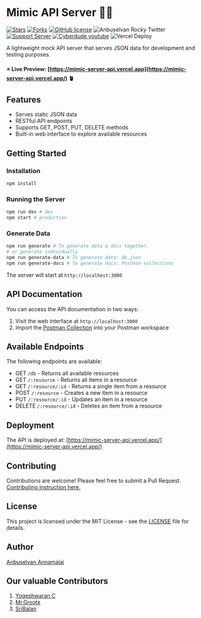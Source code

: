 # Mimic API Server 🧑‍💻

[![Stars](https://img.shields.io/github/stars/anburocky3/mimic-server-api)](https://github.com/anburocky3/mimic-server-api)
[![Forks](https://img.shields.io/github/forks/anburocky3/mimic-server-api)](https://github.com/anburocky3/mimic-server-api)
[![GitHub license](https://img.shields.io/github/license/anburocky3/mimic-server-api)](https://github.com/anburocky3/mimic-server-api)
![Anbuselvan Rocky Twitter](https://img.shields.io/twitter/url?style=social&url=https%3A%2F%2Fgithub.com%2Fanburocky3%2Fmimic-server-api)
[![Support Server](https://img.shields.io/discord/742347296091537448.svg?label=Discord&logo=Discord&colorB=7289da)](https://bit.ly/cyberdudeDiscord)
[![Cyberdude youtube](https://img.shields.io/youtube/channel/subscribers/UCteUj8bL1ppZcS70UCWrVfw?style=social)](https://bit.ly/cyberdudeYT)
![Vercel Deploy](https://deploy-badge.vercel.app/vercel/mimic-server-api)

A lightweight mock API server that serves JSON data for development and testing purposes.

#### ⭐ Live Preview: [https://mimic-server-api.vercel.app](https://mimic-server-api.vercel.app/) 🪴

## Features

- Serves static JSON data
- RESTful API endpoints
- Supports GET, POST, PUT, DELETE methods
- Built-in web interface to explore available resources

## Getting Started

### Installation

```bash
npm install
```

### Running the Server

```bash
npm run dev # dev
npm start # production
```

### Generate Data

```bash
npm run generate # To generate data & docs together.
# or generate individually
npm run generate-data # To generate data: db.json
npm run generate-docs # To generate docs: Postman collections
```

The server will start at `http://localhost:3000`

## API Documentation

You can access the API documentation in two ways:

1. Visit the web interface at `http://localhost:3000`
2. Import the [Postman Collection](http://localhost:3000/postman_collection.json) into your Postman workspace

## Available Endpoints

The following endpoints are available:

- GET `/db` - Returns all available resources
- GET `/:resource` - Returns all items in a resource
- GET `/:resource/:id` - Returns a single item from a resource
- POST `/:resource` - Creates a new item in a resource
- PUT `/:resource/:id` - Updates an item in a resource
- DELETE `/:resource/:id` - Deletes an item from a resource

## Deployment

The API is deployed at: [https://mimic-server-api.vercel.app/](https://mimic-server-api.vercel.app/)

## Contributing

Contributions are welcome! Please feel free to submit a Pull Request. [Contributing instruction here.](./CONTRIBUTE.md)

## License

This project is licensed under the MIT License - see the [LICENSE](LICENSE) file for details.

## Author

[Anbuselvan Annamalai](https://facebook.com/anburocky3)

## Our valuable Contributors

1. [Yogeshwaran C](https://github.com/yogesh7401)
2. [Mr.Grootx](https://github.com/MrGrootx)
3. [SriBalan](https://github.com/sribalan98)
